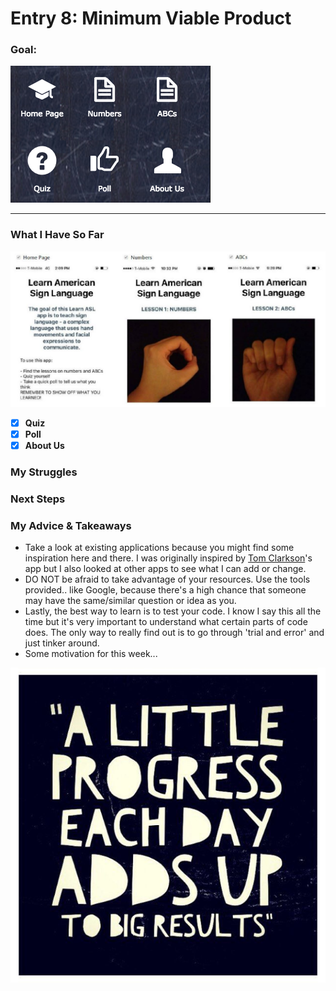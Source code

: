 # Entry 8: Minimum Viable Product
### Goal: 

![new1](/pictures/new1.png)

---
### What I Have So Far

![1](/pictures/1.JPG)


- [x] **Quiz** 
- [x] **Poll**
- [x] **About Us**

### My Struggles


### Next Steps 


### My Advice & Takeaways 
* Take a look at existing applications because you might find some inspiration here and there. I was originally inspired by [Tom Clarkson](https://github.com/dierat/learn_hanzi)'s app but I also looked at other apps to see what I can add or change. 
* DO NOT be afraid to take advantage of your resources. Use the tools provided.. like Google, because there's a high chance that someone may have the same/similar question or idea as you. 
* Lastly, the best way to learn is to test your code. I know I say this all the time but it's very important to understand what certain parts of code does. The only way to really find out is to go through 'trial and error' and just tinker around. 
* Some motivation for this week...

![motivation](/pictures/motivation.jpg) 